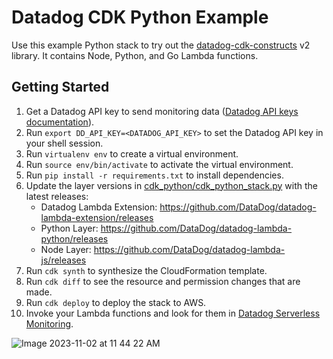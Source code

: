 # Datadog CDK Python Example

Use this example Python stack to try out the [datadog-cdk-constructs](https://github.com/DataDog/datadog-cdk-constructs) v2 library. It contains Node, Python, and Go Lambda functions.

## Getting Started

1. Get a Datadog API key to send monitoring data ([Datadog API keys documentation](https://docs.datadoghq.com/account_management/api-app-keys/#add-an-api-key-or-client-token)).
1. Run `export DD_API_KEY=<DATADOG_API_KEY>` to set the Datadog API key in your shell session.
1. Run `virtualenv env` to create a virtual environment.
1. Run `source env/bin/activate` to activate the virtual environment.
1. Run `pip install -r requirements.txt` to install dependencies.
1. Update the layer versions in [cdk_python/cdk_python_stack.py](https://github.com/DataDog/datadog-cdk-constructs/blob/d2f1f60b7e0594ae77dd76a7f5964bee651e8022/examples/python-stack/cdk_python/cdk_python_stack.py#L72-L74) with the latest releases:
   - Datadog Lambda Extension: https://github.com/DataDog/datadog-lambda-extension/releases
   - Python Layer: https://github.com/DataDog/datadog-lambda-python/releases
   - Node Layer: https://github.com/DataDog/datadog-lambda-js/releases
1. Run `cdk synth` to synthesize the CloudFormation template.
1. Run `cdk diff` to see the resource and permission changes that are made.
1. Run `cdk deploy` to deploy the stack to AWS.
1. Invoke your Lambda functions and look for them in [Datadog Serverless Monitoring](https://app.datadoghq.com/functions?cloud=aws).

![Image 2023-11-02 at 11 44 22 AM](https://github.com/DataDog/datadog-cdk-constructs/assets/35278470/9c7b7b15-27ff-4de1-8f54-f5c352f1774b)
